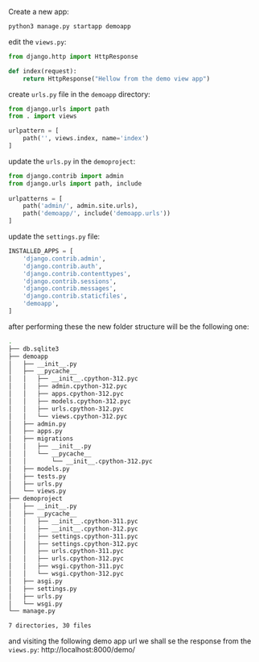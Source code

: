 Create a new app:
```bash
python3 manage.py startapp demoapp
```

edit the `views.py`:
```python
from django.http import HttpResponse

def index(request):
	return HttpResponse("Hellow from the demo view app")
```

create `urls.py` file in the `demoapp` directory:
```python
from django.urls import path
from . import views

urlpattern = [
	path('', views.index, name='index')
]
```

update the `urls.py` in the `demoproject`:
```python
from django.contrib import admin
from django.urls import path, include
  
urlpatterns = [
	path('admin/', admin.site.urls),
	path('demoapp/', include('demoapp.urls'))
]
```

update the `settings.py` file:
```python
INSTALLED_APPS = [
	'django.contrib.admin',
	'django.contrib.auth',
	'django.contrib.contenttypes',
	'django.contrib.sessions',
	'django.contrib.messages',
	'django.contrib.staticfiles',
	'demoapp',
]
```

after performing these the new folder structure will be the following one:
```bash
.
├── db.sqlite3
├── demoapp
│   ├── __init__.py
│   ├── __pycache__
│   │   ├── __init__.cpython-312.pyc
│   │   ├── admin.cpython-312.pyc
│   │   ├── apps.cpython-312.pyc
│   │   ├── models.cpython-312.pyc
│   │   ├── urls.cpython-312.pyc
│   │   └── views.cpython-312.pyc
│   ├── admin.py
│   ├── apps.py
│   ├── migrations
│   │   ├── __init__.py
│   │   └── __pycache__
│   │       └── __init__.cpython-312.pyc
│   ├── models.py
│   ├── tests.py
│   ├── urls.py
│   └── views.py
├── demoproject
│   ├── __init__.py
│   ├── __pycache__
│   │   ├── __init__.cpython-311.pyc
│   │   ├── __init__.cpython-312.pyc
│   │   ├── settings.cpython-311.pyc
│   │   ├── settings.cpython-312.pyc
│   │   ├── urls.cpython-311.pyc
│   │   ├── urls.cpython-312.pyc
│   │   ├── wsgi.cpython-311.pyc
│   │   └── wsgi.cpython-312.pyc
│   ├── asgi.py
│   ├── settings.py
│   ├── urls.py
│   └── wsgi.py
└── manage.py

7 directories, 30 files
```

and visiting the following demo app url we shall se the response from the `views.py`: http://localhost:8000/demo/